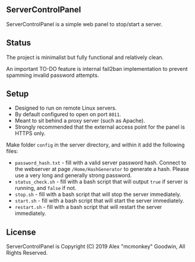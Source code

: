ServerControlPanel
------------------

ServerControlPanel is a simple web panel to stop/start a server.

## Status

The project is minimalist but fully functional and relatively clean.

An important TO-DO feature is internal fail2ban implementation to prevent spamming invalid password attempts.

## Setup

- Designed to run on remote Linux servers.
- By default configured to open on port `8011`.
- Meant to sit behind a proxy server (such as Apache).
- Strongly recommended that the external access point for the panel is HTTPS only.

Make folder `config` in the server directory, and within it add the following files:

- `password_hash.txt` - fill with a valid server password hash. Connect to the webserver at page `/Home/HashGenerator` to generate a hash. Please use a very long and generally strong password.
- `status_check.sh` - fill with a bash script that will output `true` if server is running, and `false` if not.
- `stop.sh` - fill with a bash script that will stop the server immediately.
- `start.sh` - fill with a bash script that will start the server immediately.
- `restart.sh` - fill with a bash script that will restart the server immediately.

## License

ServerControlPanel is Copyright (C) 2019 Alex "mcmonkey" Goodwin, All Rights Reserved.
